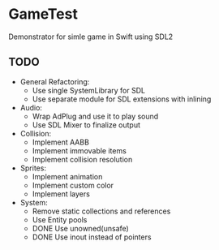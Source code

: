 # GameTest

Demonstrator for simle game in Swift using SDL2

## TODO
- General Refactoring:
  - Use single SystemLibrary for SDL
  - Use separate module for SDL extensions with inlining
- Audio:
  - Wrap AdPlug and use it to play sound
  - Use SDL Mixer to finalize output
- Collision:
  - Implement AABB
  - Implement immovable items
  - Implement collision resolution
- Sprites:
  - Implement animation
  - Implement custom color
  - Implement layers
- System:
  - Remove static collections and references
  - Use Entity pools
  - DONE Use unowned(unsafe)
  - DONE Use inout instead of pointers